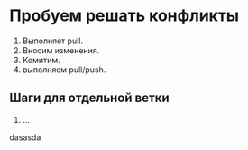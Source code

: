 # Пробуем решать конфликты

1. Выполняет pull.
2. Вносим изменения.
3. Комитим.
4. выполняем pull/push.

## Шаги для отдельной ветки

1. ...

dasasda